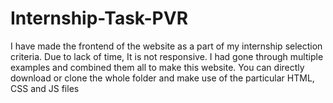 # Internship-Task-PVR
I have made the frontend of the website as a part of my internship selection criteria.
Due to lack of time, It is not responsive. I had gone through multiple examples and combined them all to make this website.
You can directly download or clone the whole folder and make use of the particular HTML, CSS and JS files
